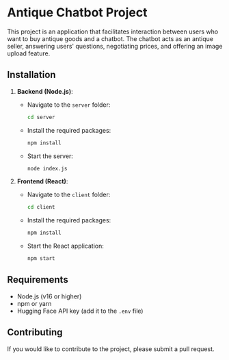 # Antique Chatbot Project

This project is an application that facilitates interaction between users who want to buy antique goods and a chatbot. The chatbot acts as an antique seller, answering users' questions, negotiating prices, and offering an image upload feature.

## Installation

1. **Backend (Node.js)**:
   - Navigate to the `server` folder:
     ```bash
     cd server
     ```
   - Install the required packages:
     ```bash
     npm install
     ```
   - Start the server:
     ```bash
     node index.js
     ```

2. **Frontend (React)**:
   - Navigate to the `client` folder:
     ```bash
     cd client
     ```
   - Install the required packages:
     ```bash
     npm install
     ```
   - Start the React application:
     ```bash
     npm start
     ```

## Requirements

- Node.js (v16 or higher)
- npm or yarn
- Hugging Face API key (add it to the `.env` file)

## Contributing

If you would like to contribute to the project, please submit a pull request.